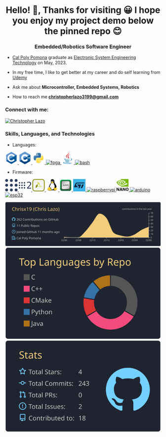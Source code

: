<h1 align="center">Hello! 👋, Thanks for visiting 😀 I hope you enjoy my project demo below the pinned repo 😊</h1>
<h3 align="center">Embedded/Robotics Software Engineer</h3>

- [Cal Poly Pomona](https://www.cpp.edu/) graduate as [Electronic System Engineering Technology](https://www.cpp.edu/engineering/et/eset/index.shtml) on May, 2023.

- In my free time, I like to get better at my career and do self learning from [Udemy](https://www.udemy.com/)

- Ask me about **Microcontroller, Embedded Systems, Robotics**

- How to reach me **christopherlazo3199@gmail.com**

<h3 align="left">Connect with me:</h3>
<p align="left">
<a href="https://www.linkedin.com/in/christopherlazo/" target="blank"><img align="center" src="https://cdn.jsdelivr.net/gh/devicons/devicon/icons/linkedin/linkedin-original.svg" alt="Christopher Lazo" height="30" width="40" /></a>
</p>

<h3 align="left">Skills, Languages, and Technologies</h3>
<p align="left">

- Languages:

<a href="https://www.cprogramming.com/" target="_blank" rel="noreferrer"> <img src="https://raw.githubusercontent.com/devicons/devicon/master/icons/c/c-original.svg" alt="c" width="40" height="40"/> </a>
<a href="https://www.w3schools.com/cpp/" target="_blank" rel="noreferrer"> <img src="https://raw.githubusercontent.com/devicons/devicon/master/icons/cplusplus/cplusplus-original.svg" alt="cplusplus" width="40" height="40"/> </a>
<a href="https://www.python.org" target="_blank" rel="noreferrer"> <img src="https://raw.githubusercontent.com/devicons/devicon/master/icons/python/python-original.svg" alt="python" width="40" height="40"/> </a>
<a href="https://www.xilinx.com/products/silicon-devices/fpga.html"> <img src="fpga.png" alt="fpga" width="40" height="40" /> </a>
<a href="https://www.java.com" target="_blank" rel="noreferrer"> <img src="https://raw.githubusercontent.com/devicons/devicon/master/icons/java/java-original.svg" alt="java" width="40" height="40"/> </a>
<a href="https://en.wikipedia.org/wiki/Bash_(Unix_shell)" target="_blank" rel="noreferrer"> <img src="https://cdn.jsdelivr.net/gh/devicons/devicon/icons/bash/bash-original.svg" alt="bash" width="40" height="40" /> </a>

- Firmware:

<a href="https://www.ros.org/" target="_blank" rel="noreferrer"> <img src="ros.png" alt="ros" width="40" height="40"/> </a>
<a href="https://docs.ros.org/en/foxy/Releases/Release-Eloquent-Elusor.html" target="_blank" rel="noreferrer"> <img src="ros2.png" alt="ros2" width="40" height="40"/> </a>
<a href="https://www.xilinx.com/products/design-tools/vivado.html" target="_blank" rel="noreferrer"> <img src="vivado.png" alt="vivado" width="40" height="40"/> </a>
<a href="https://www.linux.org/" target="_blank" rel="noreferrer"> <img src="https://raw.githubusercontent.com/devicons/devicon/master/icons/linux/linux-original.svg" alt="linux" width="40" height="40"/> </a>
<a href="https://www.arm.com/architecture" target="_blank" rel="noreferrer"> <img src="arm.png" alt="arm" width="40" height="40"/> </a>
<a href="https://www.st.com/en/microcontrollers-microprocessors/stm32-32-bit-arm-cortex-mcus.html" target="_blank" rel="noreferrer"> <img src="stm32.png" alt="stm32" width="40" height="40"/> </a>
<a href="https://www.raspberrypi.com/" target="_blank" rel="noreferrer"> <img src="https://cdn.jsdelivr.net/gh/devicons/devicon/icons/raspberrypi/raspberrypi-original.svg" alt="raspberrypi" width="40" height="40"/> </a>
<a href="https://developer.nvidia.com/embedded/jetson-nano-developer-kit" target="_blank" rel="noreferrer"> <img src="jetson.png" alt="jetson" width="40" height="40"/> </a>
<a href="https://www.arduino.cc/" target="_blank" rel="noreferrer"> <img src="https://cdn.worldvectorlogo.com/logos/arduino-1.svg" alt="arduino" width="40" height="40"/> </a>
<a href="https://www.espressif.com/en/products/socs/esp32" target="_blank" rel="noreferrer"> <img src="https://pbs.twimg.com/profile_images/863510403120222208/rjVOiTe3_400x400.jpg" alt="esp32" width="40" height="40"/> </a>

![](https://raw.githubusercontent.com/Chrisx19/Chrisx19/master/profile-summary-card-output/ayu_mirage/0-profile-details.svg)
![](https://raw.githubusercontent.com/Chrisx19/Chrisx19/master/profile-summary-card-output/ayu_mirage/1-repos-per-language.svg) ![](https://raw.githubusercontent.com/Chrisx19/Chrisx19/master/profile-summary-card-output/ayu_mirage/3-stats.svg)




